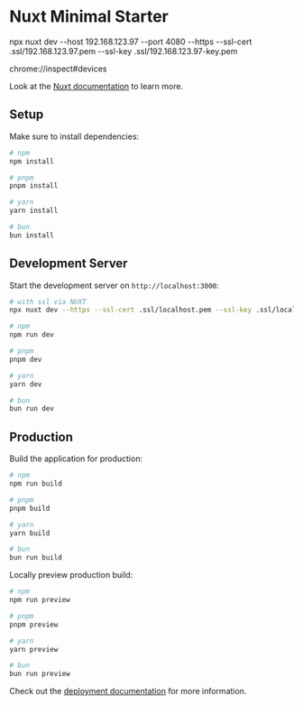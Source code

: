 # Nuxt Minimal Starter

npx nuxt dev --host 192.168.123.97 --port 4080 --https --ssl-cert .ssl/192.168.123.97.pem --ssl-key .ssl/192.168.123.97-key.pem


chrome://inspect#devices


Look at the [Nuxt documentation](https://nuxt.com/docs/getting-started/introduction) to learn more.

## Setup

Make sure to install dependencies:

```bash
# npm
npm install

# pnpm
pnpm install

# yarn
yarn install

# bun
bun install
```

## Development Server

Start the development server on `http://localhost:3000`:

```bash
# with ssl via NUXT
npx nuxt dev --https --ssl-cert .ssl/localhost.pem --ssl-key .ssl/localhost-key.pem

# npm
npm run dev

# pnpm
pnpm dev

# yarn
yarn dev

# bun
bun run dev
```

## Production

Build the application for production:

```bash
# npm
npm run build

# pnpm
pnpm build

# yarn
yarn build

# bun
bun run build
```

Locally preview production build:

```bash
# npm
npm run preview

# pnpm
pnpm preview

# yarn
yarn preview

# bun
bun run preview
```

Check out the [deployment documentation](https://nuxt.com/docs/getting-started/deployment) for more information.
